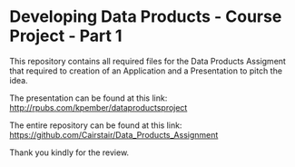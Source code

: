 # Developing Data Products - Course Project - Part 1

This repository contains all required files for the Data Products Assigment that required to creation of an Application and a Presentation to pitch the idea. 

The presentation can be found at this link: http://rpubs.com/kpember/dataproductsproject

The entire repository can be found at this link: https://github.com/Cairstair/Data_Products_Assignment

Thank you kindly for the review.
